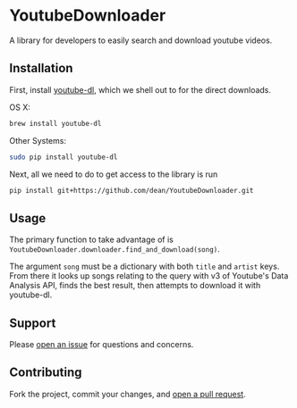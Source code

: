 # YoutubeDownloader 

A library for developers to easily search and download youtube videos.

## Installation

First, install [youtube-dl](https://github.com/rg3/youtube-dl), which we shell
out to for the direct downloads.

OS X:
```sh
brew install youtube-dl
```

Other Systems:
```sh
sudo pip install youtube-dl
```

Next, all we need to do to get access to the library is run
```sh
pip install git+https://github.com/dean/YoutubeDownloader.git
```

## Usage

The primary function to take advantage of is ```YoutubeDownloader.downloader.find_and_download(song)```.

The argument ```song``` must be a dictionary with both ```title``` and
```artist``` keys. From there it looks up songs relating to the query with
v3 of Youtube's Data Analysis API, finds the best result, then attempts to
download it with youtube-dl.

## Support

Please [open an issue](https://github.com/dean/YoutubeDownloader/issues/new) for questions and concerns.

## Contributing

Fork the project, commit your changes, and [open a pull request](https://github.com/dean/YoutubeDownloader/compare/).
